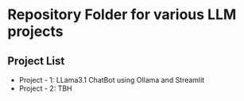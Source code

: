 # Repository Folder for various LLM projects

## Project List

- Project - 1: LLama3.1 ChatBot using Ollama and Streamlit
- Project - 2: TBH

